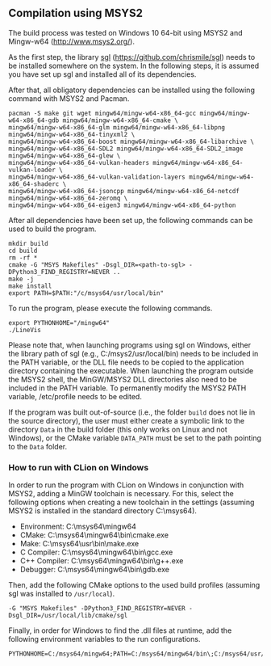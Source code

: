 ## Compilation using MSYS2

The build process was tested on Windows 10 64-bit using MSYS2 and Mingw-w64 (http://www.msys2.org/).

As the first step, the library [sgl](https://github.com/chrismile/sgl) (https://github.com/chrismile/sgl) needs to be
installed somewhere on the system. In the following steps, it is assumed you have set up sgl and installed all of its
dependencies.

After that, all obligatory dependencies can be installed using the following command with MSYS2 and Pacman.

```
pacman -S make git wget mingw64/mingw-w64-x86_64-gcc mingw64/mingw-w64-x86_64-gdb mingw64/mingw-w64-x86_64-cmake \
mingw64/mingw-w64-x86_64-glm mingw64/mingw-w64-x86_64-libpng mingw64/mingw-w64-x86_64-tinyxml2 \
mingw64/mingw-w64-x86_64-boost mingw64/mingw-w64-x86_64-libarchive \
mingw64/mingw-w64-x86_64-SDL2 mingw64/mingw-w64-x86_64-SDL2_image mingw64/mingw-w64-x86_64-glew \
mingw64/mingw-w64-x86_64-vulkan-headers mingw64/mingw-w64-x86_64-vulkan-loader \
mingw64/mingw-w64-x86_64-vulkan-validation-layers mingw64/mingw-w64-x86_64-shaderc \
mingw64/mingw-w64-x86_64-jsoncpp mingw64/mingw-w64-x86_64-netcdf mingw64/mingw-w64-x86_64-zeromq \
mingw64/mingw-w64-x86_64-eigen3 mingw64/mingw-w64-x86_64-python
```

After all dependencies have been set up, the following commands can be used to build the program.

```
mkdir build
cd build
rm -rf *
cmake -G "MSYS Makefiles" -Dsgl_DIR=<path-to-sgl> -DPython3_FIND_REGISTRY=NEVER ..
make -j
make install
export PATH=$PATH:"/c/msys64/usr/local/bin"
```

To run the program, please execute the following commands.

```
export PYTHONHOME="/mingw64"
./LineVis
```

Please note that, when launching programs using sgl on Windows, either the library path of sgl
(e.g., C:/msys2/usr/local/bin) needs to be included in the PATH variable, or the DLL file needs to be copied to the
application directory containing the executable. When launching the program outside the MSYS2 shell, the MinGW/MSYS2
DLL directories also need to be included in the PATH variable. To permanently modify the MSYS2 PATH variable,
/etc/profile needs to be edited.

If the program was built out-of-source (i.e., the folder `build` does not lie in the source directory), the user must
either create a symbolic link to the directory `Data` in the build folder (this only works on Linux and not Windows),
or the CMake variable `DATA_PATH` must be set to the path pointing to the `Data` folder.


### How to run with CLion on Windows

In order to run the program with CLion on Windows in conjunction with MSYS2, adding a MinGW toolchain is necessary.
For this, select the following options when creating a new toolchain in the settings (assuming MSYS2 is installed in
the standard directory C:\msys64).
- Environment: C:\msys64\mingw64
- CMake: C:\msys64\mingw64\bin\cmake.exe
- Make: C:\msys64\usr\bin\make.exe
- C Compiler: C:\msys64\mingw64\bin\gcc.exe
- C++ Compiler: C:\msys64\mingw64\bin\g++.exe
- Debugger: C:\msys64\mingw64\bin\gdb.exe

Then, add the following CMake options to the used build profiles (assuming sgl was installed to `/usr/local`).

```
-G "MSYS Makefiles" -DPython3_FIND_REGISTRY=NEVER -Dsgl_DIR=/usr/local/lib/cmake/sgl
```

Finally, in order for Windows to find the .dll files at runtime, add the following environment variables to the run
configurations.

```
PYTHONHOME=C:/msys64/mingw64;PATH=C:/msys64/mingw64/bin\;C:/msys64/usr/local/bin
```

